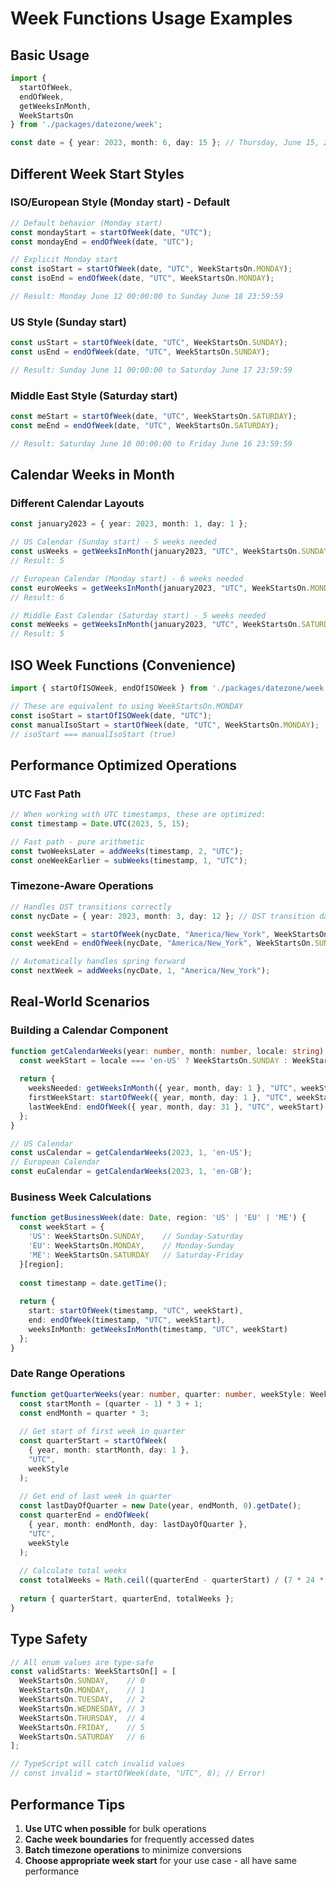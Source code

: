 # Week Functions Usage Examples

## Basic Usage

```typescript
import { 
  startOfWeek, 
  endOfWeek, 
  getWeeksInMonth, 
  WeekStartsOn 
} from './packages/datezone/week';

const date = { year: 2023, month: 6, day: 15 }; // Thursday, June 15, 2023
```

## Different Week Start Styles

### ISO/European Style (Monday start) - Default
```typescript
// Default behavior (Monday start)
const mondayStart = startOfWeek(date, "UTC");
const mondayEnd = endOfWeek(date, "UTC");

// Explicit Monday start
const isoStart = startOfWeek(date, "UTC", WeekStartsOn.MONDAY);
const isoEnd = endOfWeek(date, "UTC", WeekStartsOn.MONDAY);

// Result: Monday June 12 00:00:00 to Sunday June 18 23:59:59
```

### US Style (Sunday start)
```typescript
const usStart = startOfWeek(date, "UTC", WeekStartsOn.SUNDAY);
const usEnd = endOfWeek(date, "UTC", WeekStartsOn.SUNDAY);

// Result: Sunday June 11 00:00:00 to Saturday June 17 23:59:59
```

### Middle East Style (Saturday start)
```typescript
const meStart = startOfWeek(date, "UTC", WeekStartsOn.SATURDAY);
const meEnd = endOfWeek(date, "UTC", WeekStartsOn.SATURDAY);

// Result: Saturday June 10 00:00:00 to Friday June 16 23:59:59
```

## Calendar Weeks in Month

### Different Calendar Layouts
```typescript
const january2023 = { year: 2023, month: 1, day: 1 };

// US Calendar (Sunday start) - 5 weeks needed
const usWeeks = getWeeksInMonth(january2023, "UTC", WeekStartsOn.SUNDAY);
// Result: 5

// European Calendar (Monday start) - 6 weeks needed  
const euroWeeks = getWeeksInMonth(january2023, "UTC", WeekStartsOn.MONDAY);
// Result: 6

// Middle East Calendar (Saturday start) - 5 weeks needed
const meWeeks = getWeeksInMonth(january2023, "UTC", WeekStartsOn.SATURDAY);
// Result: 5
```

## ISO Week Functions (Convenience)

```typescript
import { startOfISOWeek, endOfISOWeek } from './packages/datezone/week';

// These are equivalent to using WeekStartsOn.MONDAY
const isoStart = startOfISOWeek(date, "UTC");
const manualIsoStart = startOfWeek(date, "UTC", WeekStartsOn.MONDAY);
// isoStart === manualIsoStart (true)
```

## Performance Optimized Operations

### UTC Fast Path
```typescript
// When working with UTC timestamps, these are optimized:
const timestamp = Date.UTC(2023, 5, 15);

// Fast path - pure arithmetic
const twoWeeksLater = addWeeks(timestamp, 2, "UTC");
const oneWeekEarlier = subWeeks(timestamp, 1, "UTC");
```

### Timezone-Aware Operations
```typescript
// Handles DST transitions correctly
const nycDate = { year: 2023, month: 3, day: 12 }; // DST transition day

const weekStart = startOfWeek(nycDate, "America/New_York", WeekStartsOn.SUNDAY);
const weekEnd = endOfWeek(nycDate, "America/New_York", WeekStartsOn.SUNDAY);

// Automatically handles spring forward
const nextWeek = addWeeks(nycDate, 1, "America/New_York");
```

## Real-World Scenarios

### Building a Calendar Component
```typescript
function getCalendarWeeks(year: number, month: number, locale: string) {
  const weekStart = locale === 'en-US' ? WeekStartsOn.SUNDAY : WeekStartsOn.MONDAY;
  
  return {
    weeksNeeded: getWeeksInMonth({ year, month, day: 1 }, "UTC", weekStart),
    firstWeekStart: startOfWeek({ year, month, day: 1 }, "UTC", weekStart),
    lastWeekEnd: endOfWeek({ year, month, day: 31 }, "UTC", weekStart)
  };
}

// US Calendar
const usCalendar = getCalendarWeeks(2023, 1, 'en-US');
// European Calendar  
const euCalendar = getCalendarWeeks(2023, 1, 'en-GB');
```

### Business Week Calculations
```typescript
function getBusinessWeek(date: Date, region: 'US' | 'EU' | 'ME') {
  const weekStart = {
    'US': WeekStartsOn.SUNDAY,    // Sunday-Saturday
    'EU': WeekStartsOn.MONDAY,    // Monday-Sunday
    'ME': WeekStartsOn.SATURDAY   // Saturday-Friday
  }[region];
  
  const timestamp = date.getTime();
  
  return {
    start: startOfWeek(timestamp, "UTC", weekStart),
    end: endOfWeek(timestamp, "UTC", weekStart),
    weeksInMonth: getWeeksInMonth(timestamp, "UTC", weekStart)
  };
}
```

### Date Range Operations
```typescript
function getQuarterWeeks(year: number, quarter: number, weekStyle: WeekStartsOn) {
  const startMonth = (quarter - 1) * 3 + 1;
  const endMonth = quarter * 3;
  
  // Get start of first week in quarter
  const quarterStart = startOfWeek(
    { year, month: startMonth, day: 1 }, 
    "UTC", 
    weekStyle
  );
  
  // Get end of last week in quarter
  const lastDayOfQuarter = new Date(year, endMonth, 0).getDate();
  const quarterEnd = endOfWeek(
    { year, month: endMonth, day: lastDayOfQuarter }, 
    "UTC", 
    weekStyle
  );
  
  // Calculate total weeks
  const totalWeeks = Math.ceil((quarterEnd - quarterStart) / (7 * 24 * 60 * 60 * 1000));
  
  return { quarterStart, quarterEnd, totalWeeks };
}
```

## Type Safety

```typescript
// All enum values are type-safe
const validStarts: WeekStartsOn[] = [
  WeekStartsOn.SUNDAY,    // 0
  WeekStartsOn.MONDAY,    // 1  
  WeekStartsOn.TUESDAY,   // 2
  WeekStartsOn.WEDNESDAY, // 3
  WeekStartsOn.THURSDAY,  // 4
  WeekStartsOn.FRIDAY,    // 5
  WeekStartsOn.SATURDAY   // 6
];

// TypeScript will catch invalid values
// const invalid = startOfWeek(date, "UTC", 8); // Error!
```

## Performance Tips

1. **Use UTC when possible** for bulk operations
2. **Cache week boundaries** for frequently accessed dates  
3. **Batch timezone operations** to minimize conversions
4. **Choose appropriate week start** for your use case - all have same performance 